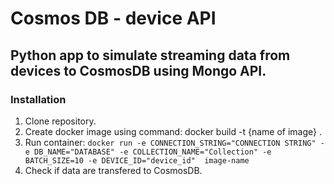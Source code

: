 # Cosmos DB - device API

## Python app to simulate streaming data from devices to CosmosDB using Mongo API.

### Installation
1. Clone repository.
2. Create docker image using command: docker build -t {name of image} .
3. Run container:
```docker run -e CONNECTION_STRING="CONNECTION STRING" -e DB_NAME="DATABASE" -e COLLECTION_NAME="Collection" -e BATCH_SIZE=10 -e DEVICE_ID="device_id"  image-name```
4. Check if data are transfered to CosmosDB.

